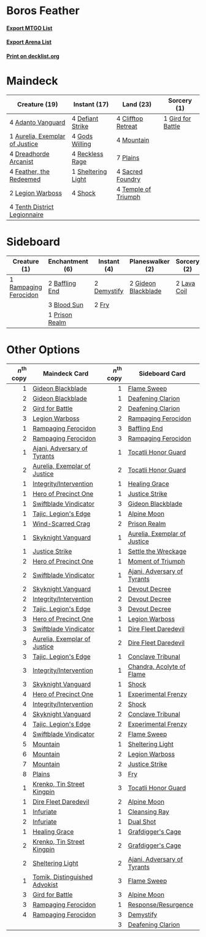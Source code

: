 # Boros Feather

#### [Export MTGO List](../collection/Boros%20Feather/Boros%20Feather.txt)
#### [Export Arena List](../collection/Boros%20Feather/Boros%20Feather_arena.txt)
#### [Print on decklist.org](http://decklist.org/?deckmain=4%09Adanto%20Vanguard%0A1%09Aurelia,%20Exemplar%20of%20Justice%0A4%09Clifftop%20Retreat%0A4%09Defiant%20Strike%0A4%09Dreadhorde%20Arcanist%0A4%09Feather,%20the%20Redeemed%0A1%09Gird%20for%20Battle%0A4%09Gods%20Willing%0A2%09Legion%20Warboss%0A4%09Mountain%0A7%09Plains%0A4%09Reckless%20Rage%0A4%09Sacred%20Foundry%0A1%09Sheltering%20Light%0A4%09Shock%0A4%09Temple%20of%20Triumph%0A4%09Tenth%20District%20Legionnaire&deckside=2%09Baffling%20End%0A3%09Blood%20Sun%0A2%09Demystify%0A2%09Fry%0A2%09Gideon%20Blackblade%0A2%09Lava%20Coil%0A1%09Prison%20Realm%0A1%09Rampaging%20Ferocidon)
# Maindeck

|                                              Creature (19)                                              |                                        Instant (17)                                         |                                          Land (23)                                           |                                        Sorcery (1)                                         |
|---------------------------------------------------------------------------------------------------------|---------------------------------------------------------------------------------------------|----------------------------------------------------------------------------------------------|--------------------------------------------------------------------------------------------|
|4 [Adanto Vanguard](http://gatherer.wizards.com/Pages/Card/Details.aspx?multiverseid=435152)             |4 [Defiant Strike](http://gatherer.wizards.com/Pages/Card/Details.aspx?multiverseid=386515)  |4 [Clifftop Retreat](http://gatherer.wizards.com/Pages/Card/Details.aspx?multiverseid=443127) |1 [Gird for Battle](http://gatherer.wizards.com/Pages/Card/Details.aspx?multiverseid=452762)|
|1 [Aurelia, Exemplar of Justice](http://gatherer.wizards.com/Pages/Card/Details.aspx?multiverseid=452903)|4 [Gods Willing](http://gatherer.wizards.com/Pages/Card/Details.aspx?multiverseid=442005)    |4 [Mountain](http://gatherer.wizards.com/Pages/Card/Details.aspx?multiverseid=439859)         |                                                                                            |
|4 [Dreadhorde Arcanist](http://gatherer.wizards.com/Pages/Card/Details.aspx?multiverseid=461052)         |4 [Reckless Rage](http://gatherer.wizards.com/Pages/Card/Details.aspx?multiverseid=439767)   |7 [Plains](http://gatherer.wizards.com/Pages/Card/Details.aspx?multiverseid=439856)           |                                                                                            |
|4 [Feather, the Redeemed](http://gatherer.wizards.com/Pages/Card/Details.aspx?multiverseid=461124)       |1 [Sheltering Light](http://gatherer.wizards.com/Pages/Card/Details.aspx?multiverseid=435187)|4 [Sacred Foundry](http://gatherer.wizards.com/Pages/Card/Details.aspx?multiverseid=405106)   |                                                                                            |
|2 [Legion Warboss](http://gatherer.wizards.com/Pages/Card/Details.aspx?multiverseid=452859)              |4 [Shock](http://gatherer.wizards.com/Pages/Card/Details.aspx?multiverseid=129732)           |4 [Temple of Triumph](http://gatherer.wizards.com/Pages/Card/Details.aspx?multiverseid=373560)|                                                                                            |
|4 [Tenth District Legionnaire](http://gatherer.wizards.com/Pages/Card/Details.aspx?multiverseid=461149)  |                                                                                             |                                                                                              |                                                                                            |


# Sideboard

|                                          Creature (1)                                          |                                     Enchantment (6)                                     |                                     Instant (4)                                      |                                       Planeswalker (2)                                       |                                     Sorcery (2)                                      |
|------------------------------------------------------------------------------------------------|-----------------------------------------------------------------------------------------|--------------------------------------------------------------------------------------|----------------------------------------------------------------------------------------------|--------------------------------------------------------------------------------------|
|1 [Rampaging Ferocidon](http://gatherer.wizards.com/Pages/Card/Details.aspx?multiverseid=435308)|2 [Baffling End](http://gatherer.wizards.com/Pages/Card/Details.aspx?multiverseid=439658)|2 [Demystify](http://gatherer.wizards.com/Pages/Card/Details.aspx?multiverseid=129524)|2 [Gideon Blackblade](http://gatherer.wizards.com/Pages/Card/Details.aspx?multiverseid=463943)|2 [Lava Coil](http://gatherer.wizards.com/Pages/Card/Details.aspx?multiverseid=452858)|
|                                                                                                |3 [Blood Sun](http://gatherer.wizards.com/Pages/Card/Details.aspx?multiverseid=439749)   |2 [Fry](http://gatherer.wizards.com/Pages/Card/Details.aspx?multiverseid=466894)      |                                                                                              |                                                                                      |
|                                                                                                |1 [Prison Realm](http://gatherer.wizards.com/Pages/Card/Details.aspx?multiverseid=460953)|                                                                                      |                                                                                              |                                                                                      |


# Other Options

|*n*<sup>th</sup> copy|                                             Maindeck Card                                              |*n*<sup>th</sup> copy|                                            Sideboard Card                                             |
|--------------------:|--------------------------------------------------------------------------------------------------------|--------------------:|-------------------------------------------------------------------------------------------------------|
|                    1|[Gideon Blackblade](http://gatherer.wizards.com/Pages/Card/Details.aspx?multiverseid=463943)            |                    1|[Flame Sweep](http://gatherer.wizards.com/Pages/Card/Details.aspx?multiverseid=466893)                 |
|                    2|[Gideon Blackblade](http://gatherer.wizards.com/Pages/Card/Details.aspx?multiverseid=463943)            |                    1|[Deafening Clarion](http://gatherer.wizards.com/Pages/Card/Details.aspx?multiverseid=452915)           |
|                    2|[Gird for Battle](http://gatherer.wizards.com/Pages/Card/Details.aspx?multiverseid=452762)              |                    2|[Deafening Clarion](http://gatherer.wizards.com/Pages/Card/Details.aspx?multiverseid=452915)           |
|                    3|[Legion Warboss](http://gatherer.wizards.com/Pages/Card/Details.aspx?multiverseid=452859)               |                    2|[Rampaging Ferocidon](http://gatherer.wizards.com/Pages/Card/Details.aspx?multiverseid=435308)         |
|                    1|[Rampaging Ferocidon](http://gatherer.wizards.com/Pages/Card/Details.aspx?multiverseid=435308)          |                    3|[Baffling End](http://gatherer.wizards.com/Pages/Card/Details.aspx?multiverseid=439658)                |
|                    2|[Rampaging Ferocidon](http://gatherer.wizards.com/Pages/Card/Details.aspx?multiverseid=435308)          |                    3|[Rampaging Ferocidon](http://gatherer.wizards.com/Pages/Card/Details.aspx?multiverseid=435308)         |
|                    1|[Ajani, Adversary of Tyrants](http://gatherer.wizards.com/Pages/Card/Details.aspx?multiverseid=447139)  |                    1|[Tocatli Honor Guard](http://gatherer.wizards.com/Pages/Card/Details.aspx?multiverseid=435194)         |
|                    2|[Aurelia, Exemplar of Justice](http://gatherer.wizards.com/Pages/Card/Details.aspx?multiverseid=452903) |                    2|[Tocatli Honor Guard](http://gatherer.wizards.com/Pages/Card/Details.aspx?multiverseid=435194)         |
|                    1|[Integrity/Intervention](http://gatherer.wizards.com/Pages/Card/Details.aspx?multiverseid=452977)       |                    1|[Healing Grace](http://gatherer.wizards.com/Pages/Card/Details.aspx?multiverseid=442908)               |
|                    1|[Hero of Precinct One](http://gatherer.wizards.com/Pages/Card/Details.aspx?multiverseid=457155)         |                    1|[Justice Strike](http://gatherer.wizards.com/Pages/Card/Details.aspx?multiverseid=452932)              |
|                    1|[Swiftblade Vindicator](http://gatherer.wizards.com/Pages/Card/Details.aspx?multiverseid=452953)        |                    3|[Gideon Blackblade](http://gatherer.wizards.com/Pages/Card/Details.aspx?multiverseid=463943)           |
|                    1|[Tajic, Legion's Edge](http://gatherer.wizards.com/Pages/Card/Details.aspx?multiverseid=452954)         |                    1|[Alpine Moon](http://gatherer.wizards.com/Pages/Card/Details.aspx?multiverseid=447264)                 |
|                    1|[Wind-Scarred Crag](http://gatherer.wizards.com/Pages/Card/Details.aspx?multiverseid=405452)            |                    2|[Prison Realm](http://gatherer.wizards.com/Pages/Card/Details.aspx?multiverseid=460953)                |
|                    1|[Skyknight Vanguard](http://gatherer.wizards.com/Pages/Card/Details.aspx?multiverseid=466972)           |                    1|[Aurelia, Exemplar of Justice](http://gatherer.wizards.com/Pages/Card/Details.aspx?multiverseid=452903)|
|                    1|[Justice Strike](http://gatherer.wizards.com/Pages/Card/Details.aspx?multiverseid=452932)               |                    1|[Settle the Wreckage](http://gatherer.wizards.com/Pages/Card/Details.aspx?multiverseid=435186)         |
|                    2|[Hero of Precinct One](http://gatherer.wizards.com/Pages/Card/Details.aspx?multiverseid=457155)         |                    1|[Moment of Triumph](http://gatherer.wizards.com/Pages/Card/Details.aspx?multiverseid=439672)           |
|                    2|[Swiftblade Vindicator](http://gatherer.wizards.com/Pages/Card/Details.aspx?multiverseid=452953)        |                    1|[Ajani, Adversary of Tyrants](http://gatherer.wizards.com/Pages/Card/Details.aspx?multiverseid=447139) |
|                    2|[Skyknight Vanguard](http://gatherer.wizards.com/Pages/Card/Details.aspx?multiverseid=466972)           |                    1|[Devout Decree](http://gatherer.wizards.com/Pages/Card/Details.aspx?multiverseid=466767)               |
|                    2|[Integrity/Intervention](http://gatherer.wizards.com/Pages/Card/Details.aspx?multiverseid=452977)       |                    2|[Devout Decree](http://gatherer.wizards.com/Pages/Card/Details.aspx?multiverseid=466767)               |
|                    2|[Tajic, Legion's Edge](http://gatherer.wizards.com/Pages/Card/Details.aspx?multiverseid=452954)         |                    3|[Devout Decree](http://gatherer.wizards.com/Pages/Card/Details.aspx?multiverseid=466767)               |
|                    3|[Hero of Precinct One](http://gatherer.wizards.com/Pages/Card/Details.aspx?multiverseid=457155)         |                    1|[Legion Warboss](http://gatherer.wizards.com/Pages/Card/Details.aspx?multiverseid=452859)              |
|                    3|[Swiftblade Vindicator](http://gatherer.wizards.com/Pages/Card/Details.aspx?multiverseid=452953)        |                    1|[Dire Fleet Daredevil](http://gatherer.wizards.com/Pages/Card/Details.aspx?multiverseid=439756)        |
|                    3|[Aurelia, Exemplar of Justice](http://gatherer.wizards.com/Pages/Card/Details.aspx?multiverseid=452903) |                    2|[Dire Fleet Daredevil](http://gatherer.wizards.com/Pages/Card/Details.aspx?multiverseid=439756)        |
|                    3|[Tajic, Legion's Edge](http://gatherer.wizards.com/Pages/Card/Details.aspx?multiverseid=452954)         |                    1|[Conclave Tribunal](http://gatherer.wizards.com/Pages/Card/Details.aspx?multiverseid=452756)           |
|                    3|[Integrity/Intervention](http://gatherer.wizards.com/Pages/Card/Details.aspx?multiverseid=452977)       |                    1|[Chandra, Acolyte of Flame](http://gatherer.wizards.com/Pages/Card/Details.aspx?multiverseid=466880)   |
|                    3|[Skyknight Vanguard](http://gatherer.wizards.com/Pages/Card/Details.aspx?multiverseid=466972)           |                    1|[Shock](http://gatherer.wizards.com/Pages/Card/Details.aspx?multiverseid=129732)                       |
|                    4|[Hero of Precinct One](http://gatherer.wizards.com/Pages/Card/Details.aspx?multiverseid=457155)         |                    1|[Experimental Frenzy](http://gatherer.wizards.com/Pages/Card/Details.aspx?multiverseid=452849)         |
|                    4|[Integrity/Intervention](http://gatherer.wizards.com/Pages/Card/Details.aspx?multiverseid=452977)       |                    2|[Shock](http://gatherer.wizards.com/Pages/Card/Details.aspx?multiverseid=129732)                       |
|                    4|[Skyknight Vanguard](http://gatherer.wizards.com/Pages/Card/Details.aspx?multiverseid=466972)           |                    2|[Conclave Tribunal](http://gatherer.wizards.com/Pages/Card/Details.aspx?multiverseid=452756)           |
|                    4|[Tajic, Legion's Edge](http://gatherer.wizards.com/Pages/Card/Details.aspx?multiverseid=452954)         |                    2|[Experimental Frenzy](http://gatherer.wizards.com/Pages/Card/Details.aspx?multiverseid=452849)         |
|                    4|[Swiftblade Vindicator](http://gatherer.wizards.com/Pages/Card/Details.aspx?multiverseid=452953)        |                    2|[Flame Sweep](http://gatherer.wizards.com/Pages/Card/Details.aspx?multiverseid=466893)                 |
|                    5|[Mountain](http://gatherer.wizards.com/Pages/Card/Details.aspx?multiverseid=439859)                     |                    1|[Sheltering Light](http://gatherer.wizards.com/Pages/Card/Details.aspx?multiverseid=435187)            |
|                    6|[Mountain](http://gatherer.wizards.com/Pages/Card/Details.aspx?multiverseid=439859)                     |                    2|[Legion Warboss](http://gatherer.wizards.com/Pages/Card/Details.aspx?multiverseid=452859)              |
|                    7|[Mountain](http://gatherer.wizards.com/Pages/Card/Details.aspx?multiverseid=439859)                     |                    2|[Justice Strike](http://gatherer.wizards.com/Pages/Card/Details.aspx?multiverseid=452932)              |
|                    8|[Plains](http://gatherer.wizards.com/Pages/Card/Details.aspx?multiverseid=439856)                       |                    3|[Fry](http://gatherer.wizards.com/Pages/Card/Details.aspx?multiverseid=466894)                         |
|                    1|[Krenko, Tin Street Kingpin](http://gatherer.wizards.com/Pages/Card/Details.aspx?multiverseid=461064)   |                    3|[Tocatli Honor Guard](http://gatherer.wizards.com/Pages/Card/Details.aspx?multiverseid=435194)         |
|                    1|[Dire Fleet Daredevil](http://gatherer.wizards.com/Pages/Card/Details.aspx?multiverseid=439756)         |                    2|[Alpine Moon](http://gatherer.wizards.com/Pages/Card/Details.aspx?multiverseid=447264)                 |
|                    1|[Infuriate](http://gatherer.wizards.com/Pages/Card/Details.aspx?multiverseid=466899)                    |                    1|[Cleansing Ray](http://gatherer.wizards.com/Pages/Card/Details.aspx?multiverseid=439661)               |
|                    2|[Infuriate](http://gatherer.wizards.com/Pages/Card/Details.aspx?multiverseid=466899)                    |                    1|[Dual Shot](http://gatherer.wizards.com/Pages/Card/Details.aspx?multiverseid=409905)                   |
|                    1|[Healing Grace](http://gatherer.wizards.com/Pages/Card/Details.aspx?multiverseid=442908)                |                    1|[Grafdigger's Cage](http://gatherer.wizards.com/Pages/Card/Details.aspx?multiverseid=278452)           |
|                    2|[Krenko, Tin Street Kingpin](http://gatherer.wizards.com/Pages/Card/Details.aspx?multiverseid=461064)   |                    2|[Grafdigger's Cage](http://gatherer.wizards.com/Pages/Card/Details.aspx?multiverseid=278452)           |
|                    2|[Sheltering Light](http://gatherer.wizards.com/Pages/Card/Details.aspx?multiverseid=435187)             |                    2|[Ajani, Adversary of Tyrants](http://gatherer.wizards.com/Pages/Card/Details.aspx?multiverseid=447139) |
|                    1|[Tomik, Distinguished Advokist](http://gatherer.wizards.com/Pages/Card/Details.aspx?multiverseid=460961)|                    3|[Flame Sweep](http://gatherer.wizards.com/Pages/Card/Details.aspx?multiverseid=466893)                 |
|                    3|[Gird for Battle](http://gatherer.wizards.com/Pages/Card/Details.aspx?multiverseid=452762)              |                    3|[Alpine Moon](http://gatherer.wizards.com/Pages/Card/Details.aspx?multiverseid=447264)                 |
|                    3|[Rampaging Ferocidon](http://gatherer.wizards.com/Pages/Card/Details.aspx?multiverseid=435308)          |                    1|[Response/Resurgence](http://gatherer.wizards.com/Pages/Card/Details.aspx?multiverseid=452979)         |
|                    4|[Rampaging Ferocidon](http://gatherer.wizards.com/Pages/Card/Details.aspx?multiverseid=435308)          |                    3|[Demystify](http://gatherer.wizards.com/Pages/Card/Details.aspx?multiverseid=129524)                   |
|                     |                                                                                                        |                    3|[Deafening Clarion](http://gatherer.wizards.com/Pages/Card/Details.aspx?multiverseid=452915)           |

